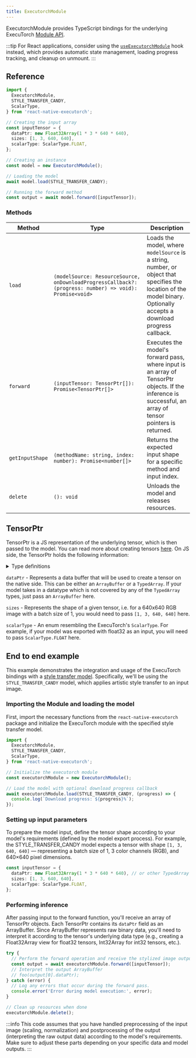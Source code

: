 ```yaml
---
title: ExecutorchModule
---
```


ExecutorchModule provides TypeScript bindings for the underlying ExecuTorch [Module API](https://pytorch.org/executorch/stable/extension-module.html).

:::tip
For React applications, consider using the [`useExecutorchModule`](../../02-hooks/03-executorch-bindings/useExecutorchModule.md) hook instead, which provides automatic state management, loading progress tracking, and cleanup on unmount.
:::

## Reference

```typescript
import {
  ExecutorchModule,
  STYLE_TRANSFER_CANDY,
  ScalarType,
} from 'react-native-executorch';

// Creating the input array
const inputTensor = {
  dataPtr: new Float32Array(1 * 3 * 640 * 640),
  sizes: [1, 3, 640, 640],
  scalarType: ScalarType.FLOAT,
};

// Creating an instance
const model = new ExecutorchModule();

// Loading the model
await model.load(STYLE_TRANSFER_CANDY);

// Running the forward method
const output = await model.forward([inputTensor]);
```

### Methods

| Method          | Type                                                                                                    | Description                                                                                                                                                           |
| --------------- | ------------------------------------------------------------------------------------------------------- | --------------------------------------------------------------------------------------------------------------------------------------------------------------------- |
| `load`          | `(modelSource: ResourceSource, onDownloadProgressCallback?: (progress: number) => void): Promise<void>` | Loads the model, where `modelSource` is a string, number, or object that specifies the location of the model binary. Optionally accepts a download progress callback. |
| `forward`       | `(inputTensor: TensorPtr[]): Promise<TensorPtr[]>`                                                      | Executes the model's forward pass, where input is an array of TensorPtr objects. If the inference is successful, an array of tensor pointers is returned.             |
| `getInputShape` | `(methodName: string, index: number): Promise<number[]>`                                                | Returns the expected input shape for a specific method and input index.                                                                                               |
| `delete`        | `(): void`                                                                                              | Unloads the model and releases resources.                                                                                                                             |

## TensorPtr

TensorPtr is a JS representation of the underlying tensor, which is then passed to the model. You can read more about creating tensors [here](https://docs.pytorch.org/executorch/stable/extension-tensor.html). On JS side, the TensorPtr holds the following information:

<details>
<summary>Type definitions</summary>

```typescript
interface TensorPtr {
  dataPtr: TensorBuffer;
  sizes: number[];
  scalarType: ScalarType;
}

type TensorBuffer =
  | ArrayBuffer
  | Float32Array
  | Float64Array
  | Int8Array
  | Int16Array
  | Int32Array
  | Uint8Array
  | Uint16Array
  | Uint32Array
  | BigInt64Array
  | BigUint64Array;

enum ScalarType {
  BYTE = 0,
  CHAR = 1,
  SHORT = 2,
  INT = 3,
  LONG = 4,
  HALF = 5,
  FLOAT = 6,
  DOUBLE = 7,
  BOOL = 11,
  QINT8 = 12,
  QUINT8 = 13,
  QINT32 = 14,
  QUINT4X2 = 16,
  QUINT2X4 = 17,
  BITS16 = 22,
  FLOAT8E5M2 = 23,
  FLOAT8E4M3FN = 24,
  FLOAT8E5M2FNUZ = 25,
  FLOAT8E4M3FNUZ = 26,
  UINT16 = 27,
  UINT32 = 28,
  UINT64 = 29,
}
```

</details>

`dataPtr` - Represents a data buffer that will be used to create a tensor on the native side. This can be either an `ArrayBuffer` or a `TypedArray`. If your model takes in a datatype which is not covered by any of the `TypedArray` types, just pass an `ArrayBuffer` here.

`sizes` - Represents the shape of a given tensor, i.e. for a 640x640 RGB image with a batch size of 1, you would need to pass `[1, 3, 640, 640]` here.

`scalarType` - An enum resembling the ExecuTorch's `ScalarType`. For example, if your model was exported with float32 as an input, you will need to pass `ScalarType.FLOAT` here.

## End to end example

This example demonstrates the integration and usage of the ExecuTorch bindings with a [style transfer model](../../02-hooks/02-computer-vision/useStyleTransfer.md). Specifically, we'll be using the `STYLE_TRANSFER_CANDY` model, which applies artistic style transfer to an input image.

### Importing the Module and loading the model

First, import the necessary functions from the `react-native-executorch` package and initialize the ExecuTorch module with the specified style transfer model.

```typescript
import {
  ExecutorchModule,
  STYLE_TRANSFER_CANDY,
  ScalarType,
} from 'react-native-executorch';

// Initialize the executorch module
const executorchModule = new ExecutorchModule();

// Load the model with optional download progress callback
await executorchModule.load(STYLE_TRANSFER_CANDY, (progress) => {
  console.log(`Download progress: ${progress}%`);
});
```

### Setting up input parameters

To prepare the model input, define the tensor shape according to your model's requirements (defined by the model export process). For example, the STYLE_TRANSFER_CANDY model expects a tensor with shape `[1, 3, 640, 640]` — representing a batch size of 1, 3 color channels (RGB), and 640×640 pixel dimensions.

```typescript
const inputTensor = {
  dataPtr: new Float32Array(1 * 3 * 640 * 640), // or other TypedArray / ArrayBuffer
  sizes: [1, 3, 640, 640],
  scalarType: ScalarType.FLOAT,
};
```

### Performing inference

After passing input to the forward function, you'll receive an array of TensorPtr objects. Each TensorPtr contains its `dataPtr` field as an ArrayBuffer. Since ArrayBuffer represents raw binary data, you'll need to interpret it according to the tensor's underlying data type (e.g., creating a Float32Array view for float32 tensors, Int32Array for int32 tensors, etc.).

```typescript
try {
  // Perform the forward operation and receive the stylized image output.
  const output = await executorchModule.forward([inputTensor]);
  // Interpret the output ArrayBuffer
  // foo(output[0].dataPtr);
} catch (error) {
  // Log any errors that occur during the forward pass.
  console.error('Error during model execution:', error);
}

// Clean up resources when done
executorchModule.delete();
```

:::info
This code assumes that you have handled preprocessing of the input image (scaling, normalization) and postprocessing of the output (interpreting the raw output data) according to the model's requirements. Make sure to adjust these parts depending on your specific data and model outputs.
:::
